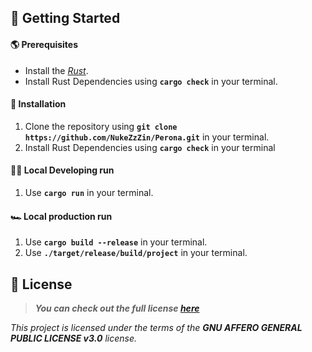 ## 🚀 Getting Started

#### 🌎 Prerequisites
- Install the [_Rust_](https://www.rust-lang.org/tools/install).
- Install Rust Dependencies using **`cargo check`** in your terminal.

#### 🚚 Installation
1. Clone the repository using **`git clone https://github.com/NukeZzZin/Perona.git`** in your terminal.
2. Install Rust Dependencies using **`cargo check`** in your terminal

#### 🐱‍💻 Local Developing run
1. Use **`cargo run`** in your terminal.

#### 🏎️ Local production run
1. Use **`cargo build --release`** in your terminal.
2. Use **`./target/release/build/project`** in your terminal.


## 📝 License

> ***You can check out the full license [**_here_**](https://github.com/NukeZzZin/Perona/blob/master/LICENSE)***

*This project is licensed under the terms of the **GNU AFFERO GENERAL PUBLIC LICENSE v3.0** license.*
